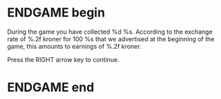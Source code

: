 # ENDGAME begin

During the game you have collected %d %s. According to the exchange rate of %.2f kroner for 100 %s that we advertised at the beginning of the game, this amounts to earnings of %.2f kroner. 

Press the RIGHT arrow key to continue.

#

# ENDGAME end

